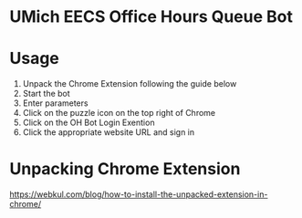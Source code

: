 # UMich EECS Office Hours Queue Bot

# Usage

1. Unpack the Chrome Extension following the guide below
2. Start the bot
3. Enter parameters
4. Click on the puzzle icon on the top right of Chrome
5. Click on the OH Bot Login Exention
6. Click the appropriate website URL and sign in

# Unpacking Chrome Extension
https://webkul.com/blog/how-to-install-the-unpacked-extension-in-chrome/
